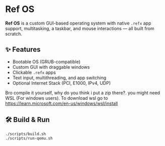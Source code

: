 # Ref OS

**Ref OS** is a custom GUI-based operating system with native `.refx` app support, multitasking, a taskbar, and mouse interactions — all built from scratch.

## ✨ Features
- Bootable OS (GRUB-compatible)
- Custom GUI with draggable windows
- Clickable `.refx` apps
- Text input, multithreading, and app switching
- Optional Internet Stack (PCI, E1000, IPv4, UDP)

Bro compile it yourself, why do you think i put a zip there?. you might need WSL (For windows users). To download wsl go to https://learn.microsoft.com/en-us/windows/wsl/install

## 🛠️ Build & Run
```bash
./scripts/build.sh
./scripts/run-qemu.sh
